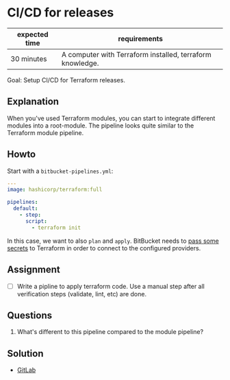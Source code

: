 # CI/CD for releases

|expected time|requirements                                             |
|-------------|---------------------------------------------------------|
|30 minutes   |A computer with Terraform installed, terraform knowledge.|

Goal: Setup CI/CD for Terraform releases.

## Explanation

When you've used Terraform modules, you can start to integrate different modules into a root-module. The pipeline looks quite similar to the Terraform module pipeline.

## Howto

Start with a `bitbucket-pipelines.yml`:


```yaml
---
image: hashicorp/terraform:full

pipelines:
  default:
    - step:
      script:
        - terraform init
```

In this case, we want to also `plan` and `apply`. BitBucket needs to [pass some secrets](https://support.atlassian.com/bitbucket-cloud/docs/variables-and-secrets/) to Terraform in order to connect to the configured providers.

## Assignment

- [ ] Write a pipline to apply terraform code. Use a manual step after all verification steps (validate, lint, etc) are done.

## Questions

1. What's different to this pipeline compared to the module pipeline?

## Solution

- [GitLab](cicd-for-releases-gitlab.yml)
